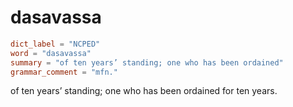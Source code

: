 # dasavassa

``` toml
dict_label = "NCPED"
word = "dasavassa"
summary = "of ten years’ standing; one who has been ordained"
grammar_comment = "mfn."
```

of ten years’ standing; one who has been ordained for ten years.

